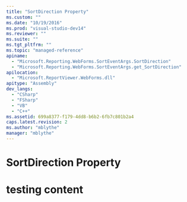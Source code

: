 ```yaml
---
title: "SortDirection Property"
ms.custom: ""
ms.date: "10/19/2016"
ms.prod: "visual-studio-dev14"
ms.reviewer: ""
ms.suite: ""
ms.tgt_pltfrm: ""
ms.topic: "managed-reference"
apiname: 
  - "Microsoft.Reporting.WebForms.SortEventArgs.SortDirection"
  - "Microsoft.Reporting.WebForms.SortEventArgs.get_SortDirection"
apilocation: 
  - "Microsoft.ReportViewer.WebForms.dll"
apitype: "Assembly"
dev_langs: 
  - "CSharp"
  - "FSharp"
  - "VB"
  - "C++"
ms.assetid: 699a8377-f179-4dd8-b6b2-6fb7c801b2a4
caps.latest.revision: 2
ms.author: "mblythe"
manager: "mblythe"
---
```

# SortDirection Property
# testing content